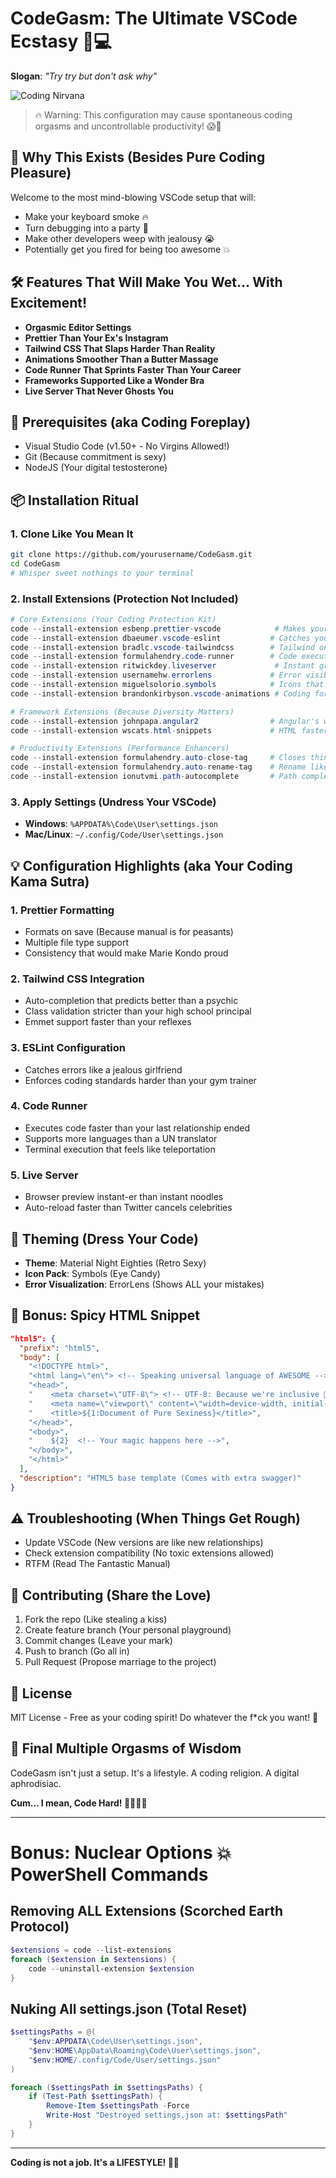 # CodeGasm: The Ultimate VSCode Ecstasy 🚀💻
**Slogan**: _"Try try but don't ask why"_

![Coding Nirvana](https://raw.githubusercontent.com/girish-kor/CodeGasm-The-Ultimate-VSCode-Ecstasy/refs/heads/main/assets/CodeGasm.png)

> 🔥 Warning: This configuration may cause spontaneous coding orgasms and uncontrollable productivity! 😱🤯

## 🚀 Why This Exists (Besides Pure Coding Pleasure)

Welcome to the most mind-blowing VSCode setup that will:
- Make your keyboard smoke 🔥
- Turn debugging into a party 🎉
- Make other developers weep with jealousy 😭
- Potentially get you fired for being too awesome 💥

## 🛠 Features That Will Make You Wet... With Excitement!

- **Orgasmic Editor Settings** 
- **Prettier Than Your Ex's Instagram** 
- **Tailwind CSS That Slaps Harder Than Reality** 
- **Animations Smoother Than a Butter Massage** 
- **Code Runner That Sprints Faster Than Your Career** 
- **Frameworks Supported Like a Wonder Bra** 
- **Live Server That Never Ghosts You** 

## 🔧 Prerequisites (aka Coding Foreplay)

- Visual Studio Code (v1.50+ - No Virgins Allowed!)
- Git (Because commitment is sexy)
- NodeJS (Your digital testosterone)

## 📦 Installation Ritual

### 1. Clone Like You Mean It

```bash
git clone https://github.com/yourusername/CodeGasm.git
cd CodeGasm
# Whisper sweet nothings to your terminal
```

### 2. Install Extensions (Protection Not Included)

```powershell
# Core Extensions (Your Coding Protection Kit)
code --install-extension esbenp.prettier-vscode            # Makes your code beautiful
code --install-extension dbaeumer.vscode-eslint           # Catches your coding STDs
code --install-extension bradlc.vscode-tailwindcss        # Tailwind on steroids
code --install-extension formulahendry.code-runner        # Code execution speedrun
code --install-extension ritwickdey.liveserver             # Instant gratification server
code --install-extension usernamehw.errorlens             # Error visibility like HD porn
code --install-extension miguelsolorio.symbols            # Icons that seduce your eyes
code --install-extension brandonkirbyson.vscode-animations # Coding foreplay animations

# Framework Extensions (Because Diversity Matters)
code --install-extension johnpapa.angular2                # Angular's wet dream
code --install-extension wscats.html-snippets             # HTML faster than your ex moves on

# Productivity Extensions (Performance Enhancers)
code --install-extension formulahendry.auto-close-tag     # Closes things faster than you
code --install-extension formulahendry.auto-rename-tag    # Rename like a boss
code --install-extension ionutvmi.path-autocomplete       # Path completion more reliable than Tinder
```

### 3. Apply Settings (Undress Your VSCode)

- **Windows**: `%APPDATA%\Code\User\settings.json`
- **Mac/Linux**: `~/.config/Code/User\settings.json`

## 💡 Configuration Highlights (aka Your Coding Kama Sutra)

### 1. Prettier Formatting
- Formats on save (Because manual is for peasants)
- Multiple file type support
- Consistency that would make Marie Kondo proud

### 2. Tailwind CSS Integration
- Auto-completion that predicts better than a psychic
- Class validation stricter than your high school principal
- Emmet support faster than your reflexes

### 3. ESLint Configuration
- Catches errors like a jealous girlfriend
- Enforces coding standards harder than your gym trainer

### 4. Code Runner
- Executes code faster than your last relationship ended
- Supports more languages than a UN translator
- Terminal execution that feels like teleportation

### 5. Live Server
- Browser preview instant-er than instant noodles
- Auto-reload faster than Twitter cancels celebrities

## 🎨 Theming (Dress Your Code)

- **Theme**: Material Night Eighties (Retro Sexy)
- **Icon Pack**: Symbols (Eye Candy)
- **Error Visualization**: ErrorLens (Shows ALL your mistakes)

## 📝 Bonus: Spicy HTML Snippet

```json
"html5": {
  "prefix": "html5",
  "body": [
    "<!DOCTYPE html>",
    "<html lang=\"en\"> <!-- Speaking universal language of AWESOME -->",
    "<head>",
    "    <meta charset=\"UTF-8\"> <!-- UTF-8: Because we're inclusive 🌈 -->",
    "    <meta name=\"viewport\" content=\"width=device-width, initial-scale=1.0\">",
    "    <title>${1:Document of Pure Sexiness}</title>",
    "</head>",
    "<body>",
    "    ${2}  <!-- Your magic happens here -->",
    "</body>",
    "</html>"
  ],
  "description": "HTML5 base template (Comes with extra swagger)"
}
```

## ⚠️ Troubleshooting (When Things Get Rough)

- Update VSCode (New versions are like new relationships)
- Check extension compatibility (No toxic extensions allowed)
- RTFM (Read The Fantastic Manual)

## 🤝 Contributing (Share the Love)

1. Fork the repo (Like stealing a kiss)
2. Create feature branch (Your personal playground)
3. Commit changes (Leave your mark)
4. Push to branch (Go all in)
5. Pull Request (Propose marriage to the project)

## 📄 License

MIT License - Free as your coding spirit! Do whatever the f*ck you want! 🤘

## 🌟 Final Multiple Orgasms of Wisdom

CodeGasm isn't just a setup. It's a lifestyle. A coding religion. A digital aphrodisiac.

**Cum... I mean, Code Hard! 🚀💦👨‍💻**

---

# Bonus: Nuclear Options 💥 **PowerShell Commands**

## Removing ALL Extensions (Scorched Earth Protocol) 

```powershell
$extensions = code --list-extensions
foreach ($extension in $extensions) {
    code --uninstall-extension $extension
}
```

## Nuking All settings.json (Total Reset)

```powershell
$settingsPaths = @(
    "$env:APPDATA\Code\User\settings.json",
    "$env:HOME\AppData\Roaming\Code\User\settings.json",
    "$env:HOME/.config/Code/User/settings.json"
)

foreach ($settingsPath in $settingsPaths) {
    if (Test-Path $settingsPath) {
        Remove-Item $settingsPath -Force
        Write-Host "Destroyed settings.json at: $settingsPath"
    }
}
```

---

**Coding is not a job. It's a LIFESTYLE! 🤯🔥**

